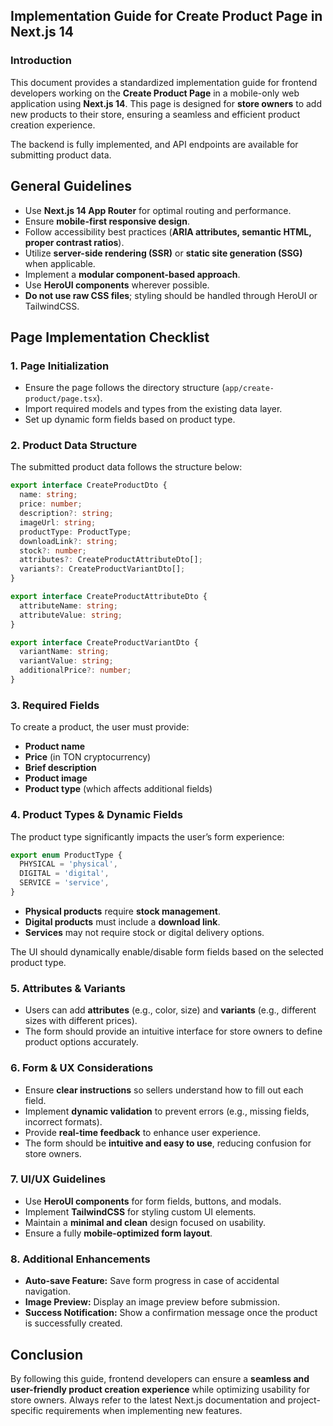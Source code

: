 ## **Implementation Guide for Create Product Page in Next.js 14**

### **Introduction**
This document provides a standardized implementation guide for frontend developers working on the **Create Product Page** in a mobile-only web application using **Next.js 14**. This page is designed for **store owners** to add new products to their store, ensuring a seamless and efficient product creation experience.

The backend is fully implemented, and API endpoints are available for submitting product data.

## **General Guidelines**
- Use **Next.js 14 App Router** for optimal routing and performance.
- Ensure **mobile-first responsive design**.
- Follow accessibility best practices (**ARIA attributes, semantic HTML, proper contrast ratios**).
- Utilize **server-side rendering (SSR)** or **static site generation (SSG)** when applicable.
- Implement a **modular component-based approach**.
- Use **HeroUI components** wherever possible.
- **Do not use raw CSS files**; styling should be handled through HeroUI or TailwindCSS.

## **Page Implementation Checklist**

### **1. Page Initialization**
- Ensure the page follows the directory structure (`app/create-product/page.tsx`).
- Import required models and types from the existing data layer.
- Set up dynamic form fields based on product type.

### **2. Product Data Structure**

The submitted product data follows the structure below:

```ts
export interface CreateProductDto {
  name: string;
  price: number;
  description?: string;
  imageUrl: string;
  productType: ProductType;
  downloadLink?: string;
  stock?: number;
  attributes?: CreateProductAttributeDto[];
  variants?: CreateProductVariantDto[];
}

export interface CreateProductAttributeDto {
  attributeName: string;
  attributeValue: string;
}

export interface CreateProductVariantDto {
  variantName: string;
  variantValue: string;
  additionalPrice?: number;
}
```

### **3. Required Fields**
To create a product, the user must provide:
- **Product name**
- **Price** (in TON cryptocurrency)
- **Brief description**
- **Product image**
- **Product type** (which affects additional fields)

### **4. Product Types & Dynamic Fields**
The product type significantly impacts the user’s form experience:

```ts
export enum ProductType {
  PHYSICAL = 'physical',
  DIGITAL = 'digital',
  SERVICE = 'service',
}
```

- **Physical products** require **stock management**.
- **Digital products** must include a **download link**.
- **Services** may not require stock or digital delivery options.

The UI should dynamically enable/disable form fields based on the selected product type.

### **5. Attributes & Variants**
- Users can add **attributes** (e.g., color, size) and **variants** (e.g., different sizes with different prices).
- The form should provide an intuitive interface for store owners to define product options accurately.

### **6. Form & UX Considerations**
- Ensure **clear instructions** so sellers understand how to fill out each field.
- Implement **dynamic validation** to prevent errors (e.g., missing fields, incorrect formats).
- Provide **real-time feedback** to enhance user experience.
- The form should be **intuitive and easy to use**, reducing confusion for store owners.

### **7. UI/UX Guidelines**
- Use **HeroUI components** for form fields, buttons, and modals.
- Implement **TailwindCSS** for styling custom UI elements.
- Maintain a **minimal and clean** design focused on usability.
- Ensure a fully **mobile-optimized form layout**.

### **8. Additional Enhancements**
- **Auto-save Feature:** Save form progress in case of accidental navigation.
- **Image Preview:** Display an image preview before submission.
- **Success Notification:** Show a confirmation message once the product is successfully created.

## **Conclusion**
By following this guide, frontend developers can ensure a **seamless and user-friendly product creation experience** while optimizing usability for store owners. Always refer to the latest Next.js documentation and project-specific requirements when implementing new features.


